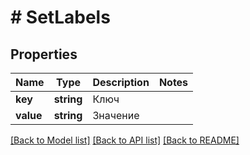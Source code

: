 # # SetLabels

## Properties

Name | Type | Description | Notes
------------ | ------------- | ------------- | -------------
**key** | **string** | Ключ |
**value** | **string** | Значение |

[[Back to Model list]](../../README.md#models) [[Back to API list]](../../README.md#endpoints) [[Back to README]](../../README.md)
